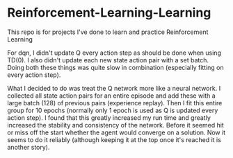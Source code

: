 # Reinforcement-Learning-Learning
This repo is for projects I've done to learn and practice Reinforcement Learning

For dqn, I didn't update Q every action step as should be done when using TD(0). I also didn't update each new state action pair with a set batch. Doing both these things was quite slow in combination (especially fitting on every action step).

What I decided to do was treat the Q network more like a neural network. I collected all state action pairs for an entire episode and add these with a large batch (128) of previous pairs (experience replay). Then I fit this entire group for 10 epochs (normally only 1 epoch is used as Q is updated every action step). I found that this greatly increased my run time and greatly increased the stability and consistency of the network. Before it seemed hit or miss off the start whether the agent would converge on a solution. Now it seems to do it reliably (although keeping it at the top once it's reached it is another story).
